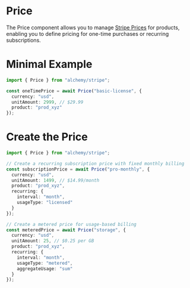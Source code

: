 # Price

The Price component allows you to manage [Stripe Prices](https://stripe.com/docs/api/prices) for products, enabling you to define pricing for one-time purchases or recurring subscriptions.

# Minimal Example

```ts
import { Price } from "alchemy/stripe";

const oneTimePrice = await Price("basic-license", {
  currency: "usd",
  unitAmount: 2999, // $29.99
  product: "prod_xyz"
});
```

# Create the Price

```ts
import { Price } from "alchemy/stripe";

// Create a recurring subscription price with fixed monthly billing
const subscriptionPrice = await Price("pro-monthly", {
  currency: "usd",
  unitAmount: 1499, // $14.99/month
  product: "prod_xyz",
  recurring: {
    interval: "month",
    usageType: "licensed"
  }
});

// Create a metered price for usage-based billing
const meteredPrice = await Price("storage", {
  currency: "usd",
  unitAmount: 25, // $0.25 per GB
  product: "prod_xyz",
  recurring: {
    interval: "month",
    usageType: "metered",
    aggregateUsage: "sum"
  }
});
```